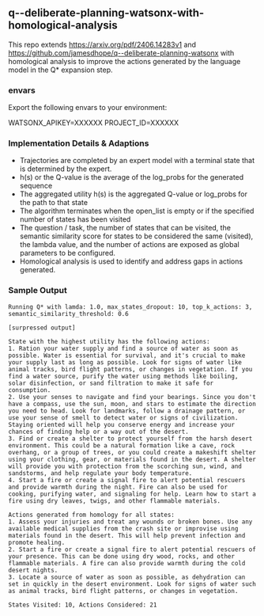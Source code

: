 ## q--deliberate-planning-watsonx-with-homological-analysis

This repo extends https://arxiv.org/pdf/2406.14283v1 and https://github.com/jamesdhope/q--deliberate-planning-watsonx with homological analysis to improve the actions generated by the language model in the Q* expansion step.

### envars

Export the following envars to your environment:

WATSONX_APIKEY=XXXXXX
PROJECT_ID=XXXXXX

### Implementation Details & Adaptions

* Trajectories are completed by an expert model with a terminal state that is determined by the expert.
* h(s) or the Q-value is the average of the log_probs for the generated sequence
* The aggregated utility h(s) is the aggregated Q-value or log_probs for the path to that state
* The algorithm terminates when the open_list is empty or if the specified number of states has been visited
* The question / task, the number of states that can be visited, the semantic similarity score for states to be considered the same (visited), the lambda value, and the number of actions are exposed as global parameters to be configured. 
* Homological analysis is used to identify and address gaps in actions generated.


### Sample Output

```
Running Q* with lamda: 1.0, max_states_dropout: 10, top_k_actions: 3, semantic_similarity_threshold: 0.6

[surpressed output]

State with the highest utility has the following actions:
1. Ration your water supply and find a source of water as soon as possible. Water is essential for survival, and it's crucial to make your supply last as long as possible. Look for signs of water like animal tracks, bird flight patterns, or changes in vegetation. If you find a water source, purify the water using methods like boiling, solar disinfection, or sand filtration to make it safe for consumption.
2. Use your senses to navigate and find your bearings. Since you don't have a compass, use the sun, moon, and stars to estimate the direction you need to head. Look for landmarks, follow a drainage pattern, or use your sense of smell to detect water or signs of civilization. Staying oriented will help you conserve energy and increase your chances of finding help or a way out of the desert.
3. Find or create a shelter to protect yourself from the harsh desert environment. This could be a natural formation like a cave, rock overhang, or a group of trees, or you could create a makeshift shelter using your clothing, gear, or materials found in the desert. A shelter will provide you with protection from the scorching sun, wind, and sandstorms, and help regulate your body temperature.
4. Start a fire or create a signal fire to alert potential rescuers and provide warmth during the night. Fire can also be used for cooking, purifying water, and signaling for help. Learn how to start a fire using dry leaves, twigs, and other flammable materials.

Actions generated from homology for all states:
1. Assess your injuries and treat any wounds or broken bones. Use any available medical supplies from the crash site or improvise using materials found in the desert. This will help prevent infection and promote healing.
2. Start a fire or create a signal fire to alert potential rescuers of your presence. This can be done using dry wood, rocks, and other flammable materials. A fire can also provide warmth during the cold desert nights.
3. Locate a source of water as soon as possible, as dehydration can set in quickly in the desert environment. Look for signs of water such as animal tracks, bird flight patterns, or changes in vegetation.

States Visited: 10, Actions Considered: 21
```
